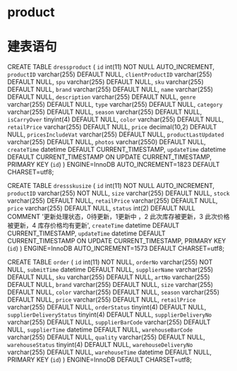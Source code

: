 # product
# 建表语句
CREATE TABLE `dressproduct` (
  `id` int(11) NOT NULL AUTO_INCREMENT,
  `productID` varchar(255) DEFAULT NULL,
  `clientProductID` varchar(255) DEFAULT NULL,
  `spu` varchar(255) DEFAULT NULL,
  `sku` varchar(255) DEFAULT NULL,
  `brand` varchar(255) DEFAULT NULL,
  `name` varchar(255) DEFAULT NULL,
  `description` varchar(255) DEFAULT NULL,
  `genre` varchar(255) DEFAULT NULL,
  `type` varchar(255) DEFAULT NULL,
  `category` varchar(255) DEFAULT NULL,
  `season` varchar(255) DEFAULT NULL,
  `isCarryOver` tinyint(4) DEFAULT NULL,
  `color` varchar(255) DEFAULT NULL,
  `retailPrice` varchar(255) DEFAULT NULL,
  `price` decimal(10,2) DEFAULT NULL,
  `pricesIncludeVat` varchar(255) DEFAULT NULL,
  `productLastUpdated` varchar(255) DEFAULT NULL,
  `photos` varchar(2550) DEFAULT NULL,
  `createTime` datetime DEFAULT CURRENT_TIMESTAMP,
  `updateTime` datetime  DEFAULT CURRENT_TIMESTAMP ON UPDATE CURRENT_TIMESTAMP,
  PRIMARY KEY (`id`)
) ENGINE=InnoDB AUTO_INCREMENT=1823 DEFAULT CHARSET=utf8;

CREATE TABLE `dressskusize` (
  `id` int(11) NOT NULL AUTO_INCREMENT,
  `productID` varchar(255) NOT NULL,
  `size` varchar(255) DEFAULT NULL,
  `stock` varchar(255) DEFAULT NULL,
  `retailPrice` varchar(255) DEFAULT NULL,
  `price` varchar(255) DEFAULT NULL,
  `status` int(2) DEFAULT NULL COMMENT '更新处理状态，0待更新，1更新中 ，2 此次库存被更新，3 此次价格被更新，4 库存价格均有更新',
  `createTime` datetime DEFAULT CURRENT_TIMESTAMP,
  `updateTime` datetime DEFAULT CURRENT_TIMESTAMP ON UPDATE CURRENT_TIMESTAMP,
  PRIMARY KEY (`id`)
) ENGINE=InnoDB AUTO_INCREMENT=1573 DEFAULT CHARSET=utf8;

CREATE TABLE `order` (
  `id` int(11) NOT NULL,
  `orderNo` varchar(255) NOT NULL,
  `submitTime` datetime DEFAULT NULL,
  `supplierName` varchar(255) DEFAULT NULL,
  `sku` varchar(255) DEFAULT NULL,
  `artNo` varchar(255) DEFAULT NULL,
  `brand` varchar(255) DEFAULT NULL,
  `size` varchar(255) DEFAULT NULL,
  `color` varchar(255) DEFAULT NULL,
  `season` varchar(255) DEFAULT NULL,
  `price` varchar(255) DEFAULT NULL,
  `retailPrice` varchar(255) DEFAULT NULL,
  `orderStatus` tinyint(4) DEFAULT NULL,
  `supplierDeliveryStatus` tinyint(4) DEFAULT NULL,
  `supplierDeliveryNo` varchar(255) DEFAULT NULL,
  `supplierBarCode` varchar(255) DEFAULT NULL,
  `supplierTime` datetime DEFAULT NULL,
  `warehouseBarCode` varchar(255) DEFAULT NULL,
  `quality` varchar(255) DEFAULT NULL,
  `warehouseStatus` tinyint(4) DEFAULT NULL,
  `warehouseDeliveryNo` varchar(255) DEFAULT NULL,
  `warehouseTime` datetime DEFAULT NULL,
  PRIMARY KEY (`id`)
) ENGINE=InnoDB DEFAULT CHARSET=utf8;

